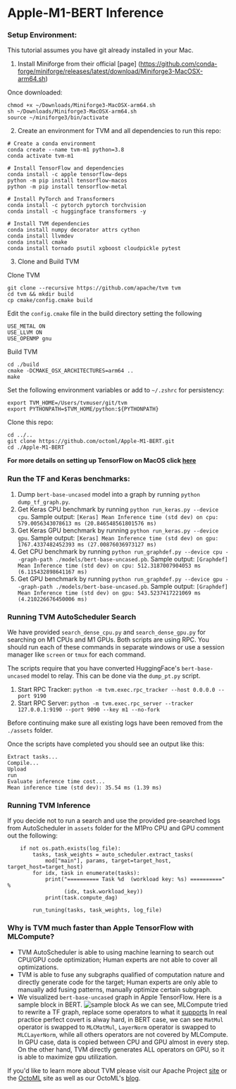 # Apple-M1-BERT Inference


### Setup Environment:
This tutorial assumes you have git already installed in your Mac.  

1. Install Miniforge from their official [page] (https://github.com/conda-forge/miniforge/releases/latest/download/Miniforge3-MacOSX-arm64.sh)

Once downloaded:

```
chmod +x ~/Downloads/Miniforge3-MacOSX-arm64.sh
sh ~/Downloads/Miniforge3-MacOSX-arm64.sh
source ~/miniforge3/bin/activate
```

2. Create an environment for TVM and all dependencies to run this repo:

```
# Create a conda environment
conda create --name tvm-m1 python=3.8
conda activate tvm-m1

# Install TensorFlow and dependencies
conda install -c apple tensorflow-deps
python -m pip install tensorflow-macos
python -m pip install tensorflow-metal

# Install PyTorch and Transformers
conda install -c pytorch pytorch torchvision
conda install -c huggingface transformers -y

# Install TVM dependencies
conda install numpy decorator attrs cython
conda install llvmdev
conda install cmake
conda install tornado psutil xgboost cloudpickle pytest
```

3. Clone and Build TVM

Clone TVM

```
git clone --recursive https://github.com/apache/tvm tvm
cd tvm && mkdir build
cp cmake/config.cmake build
```

Edit the `config.cmake` file in the build directory setting the following

```
USE_METAL ON
USE_LLVM ON
USE_OPENMP gnu
```

Build TVM

```
cd ./build
cmake -DCMAKE_OSX_ARCHITECTURES=arm64 ..
make
```

Set the following environment variables or add to `~/.zshrc` for persistency:

```
export TVM_HOME=/Users/tvmuser/git/tvm
export PYTHONPATH=$TVM_HOME/python:${PYTHONPATH}
```
Clone this repo:
```
cd ../..
git clone https://github.com/octoml/Apple-M1-BERT.git
cd ./Apple-M1-BERT
```
**For more details on setting up TensorFlow on MacOS click [here](https://developer.apple.com/metal/tensorflow-plugin/)**

### Run the TF and Keras benchmarks:

1. Dump `bert-base-uncased` model into a graph by running `python dump_tf_graph.py`.
2. Get Keras CPU benchmark by running `python run_keras.py --device cpu`. Sample output: `[Keras] Mean Inference time (std dev) on cpu: 579.0056343078613 ms (20.846548561801576 ms)`
3. Get Keras GPU benchmark by running `python run_keras.py --device gpu`. Sample output: `[Keras] Mean Inference time (std dev) on gpu: 1767.4337482452393 ms (27.00876036973127 ms)`
4. Get CPU benchmark by running `python run_graphdef.py --device cpu --graph-path ./models/bert-base-uncased.pb`. Sample output: `[Graphdef] Mean Inference time (std dev) on cpu: 512.3187007904053 ms (6.115432898641167 ms)`
5. Get GPU benchmark by running `python run_graphdef.py --device gpu --graph-path ./models/bert-base-uncased.pb`. Sample output: `[Graphdef] Mean Inference time (std dev) on gpu: 543.5237417221069 ms (4.210226676450006 ms)`

### Running TVM AutoScheduler Search

We have provided `search_dense_cpu.py` and `search_dense_gpu.py` for searching on M1 CPUs and M1 GPUs. Both scripts are using RPC. You should run each of these commands in separate windows or use a session manager like `screen` or `tmux` for each command.

The scripts require that you have converted HuggingFace's `bert-base-uncased` model to relay. This can be done via the `dump_pt.py` script.


1. Start RPC Tracker: `python -m tvm.exec.rpc_tracker --host 0.0.0.0 --port 9190`
2. Start RPC Server: `python -m tvm.exec.rpc_server --tracker 127.0.0.1:9190 --port 9090 --key m1 --no-fork`

Before continuing make sure all existing logs have been removed from the `./assets` folder.

Once the scripts have completed you should see an output like this:

```
Extract tasks...
Compile...
Upload
run
Evaluate inference time cost...
Mean inference time (std dev): 35.54 ms (1.39 ms)
```

### Running TVM Inference
If you decide not to run a search and use the provided pre-searched logs from AutoScheduler in `assets` folder for the M1Pro CPU and GPU comment out the following:

```
    if not os.path.exists(log_file):
        tasks, task_weights = auto_scheduler.extract_tasks(
            mod["main"], params, target=target_host, target_host=target_host)
        for idx, task in enumerate(tasks):
            print("========== Task %d  (workload key: %s) ==========" %
                  (idx, task.workload_key))
            print(task.compute_dag)

        run_tuning(tasks, task_weights, log_file)
```


### Why is TVM much faster than Apple TensorFlow with MLCompute?
- TVM AutoScheduler is able to using machine learning to search out CPU/GPU code optimization; Human experts are not able to cover all optimizations.
- TVM is able to fuse any subgraphs qualified of computation nature and directly generate code for the target; Human experts are only able to manually add fusing patterns, manually optimize certain subgraph.
- We visualized `bert-base-uncased` graph in Apple TensorFlow. Here is a sample block in BERT. ![sample block](assets/tf_block.png)
  As we can see, MLCompute tried to rewrite a TF graph, replace some operators to what it [supports](https://developer.apple.com/documentation/mlcompute/layers)
  In real practice perfect covert is alway hard, in BERT case, we can see `MatMul` operator is swapped to `MLCMatMul`, `LayerNorm` operator is swapped to `MLCLayerNorm`, while all others operators are not covered by MLCompute. In GPU case, data is copied between CPU and GPU almost in every step. On the other hand, TVM directly generates ALL operators on GPU, so it is able to maximize gpu utilization.


If you'd like to learn more about TVM please visit our Apache Project [site](https://tvm.apache.org/) or the [OctoML](https://octoml.ai/) site as well as our OctoML's [blog](https://octoml.ai/blog/). 